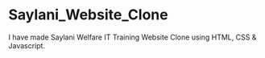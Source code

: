 # Saylani_Website_Clone
I have made Saylani Welfare IT Training Website Clone using HTML, CSS &amp; Javascript.
